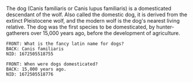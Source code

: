 The dog (Canis familiaris or Canis lupus familiaris) is a domesticated descendant of the wolf. Also called the domestic dog, it is derived from the extinct Pleistocene wolf, and the modern wolf is the dog's nearest living relative. The dog was the first species to be domesticated, by hunter-gatherers over 15,000 years ago, before the development of agriculture.

```anki
FRONT: What is the fancy latin name for dogs?
BACK: Canis familiaris
NID: 1672505518755
```

```anki
FRONT: When were dogs domesticated?
BACK: 15,000 years ago.
NID: 1672505518776
```
